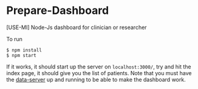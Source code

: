 # Prepare-Dashboard
[USE-MI] Node-Js dashboard for clinician or researcher

To run 
  ```
  $ npm install
  $ npm start
  ```
If it works, it should start up the server on `localhost:3000/`, try and hit the index page, it should give you the list of patients. Note that you must have the [data-server](https://github.com/AnirudhaDesai/Pill-Action-Recognition) up and running to be able to make the dashboard work.
